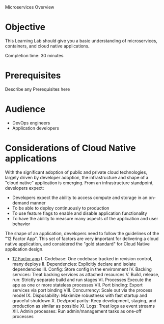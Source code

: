 Microservices Overview

# Objective

This Learning Lab should give you a basic understanding of microservices, containers, and cloud native applications.

Completion time: 30 minutes

# Prerequisites

Describe any Prerequisites here

# Audience

* DevOps engineers
* Application developers

# Considerations of Cloud Native applications

With the significant adoption of public and private cloud technologies, largely driven by developer adoption, the infrastructure and shape of a "cloud native" application is emerging.  From an infrastructure standpoint, developers expect:

* Developers expect the ability to access compute and storage in an on-demand manner
* To be able to deploy continuously to production
* To use feature flags to enable and disable application functionality
* To have the ability to measure many aspects of the application and user behavior

The shape of an application, developers need to follow the guidelines of the "12 Factor App".  This set of factors are very important for delivering a cloud native application, and considered the "gold standard" for Cloud Native application design.

* [12 Factor app](http://12factor.net)
I. Codebase: One codebase tracked in revision control, many deploys
II. Dependencies: Explicitly declare and isolate dependencies
III. Config: Store config in the environment
IV. Backing services: Treat backing services as attached resources
V. Build, release, run: Strictly separate build and run stages
VI. Processes
Execute the app as one or more stateless processes
VII. Port binding: Export services via port binding
VIII. Concurrency: Scale out via the process model
IX. Disposability: Maximize robustness with fast startup and graceful shutdown
X. Dev/prod parity: Keep development, staging, and production as similar as possible
XI. Logs: Treat logs as event streams
XII. Admin processes: Run admin/management tasks as one-off processes
